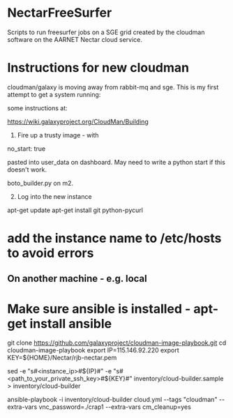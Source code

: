 NectarFreeSurfer
================

Scripts to run freesurfer jobs on a SGE grid created by the cloudman
software on the AARNET Nectar cloud service.


Instructions for new cloudman
=============================

cloudman/galaxy is moving away from rabbit-mq and sge. This is my first attempt
to get a system running:

some instructions at:

https://wiki.galaxyproject.org/CloudMan/Building

1) Fire up a trusty image - with 

no_start: true

pasted into user_data on dashboard. May need to write a python start if
this doesn't work.

boto_builder.py on m2.

2) Log into the new instance

apt-get update
apt-get install git  python-pycurl

# add the instance name to /etc/hosts to avoid errors

## On another machine - e.g. local
# Make sure ansible is installed - apt-get install ansible

git clone https://github.com/galaxyproject/cloudman-image-playbook.git
cd cloudman-image-playbook
export IP=115.146.92.220
export KEY=${HOME}/Nectar/rjb-nectar.pem

sed -e "s#<instance_ip>#${IP}#" -e "s#<path_to_your_private_ssh_key>#${KEY}#" inventory/cloud-builder.sample > inventory/cloud-builder

ansible-playbook -i inventory/cloud-builder cloud.yml --tags "cloudman" --extra-vars vnc_password=./crap1 --extra-vars cm_cleanup=yes